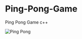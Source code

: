 # Ping-Pong-Game
Ping Pong Game c++


![Ping Pong](https://user-images.githubusercontent.com/63372032/114397657-32d72d00-9b9f-11eb-97bf-84402ccbf4b9.png)
